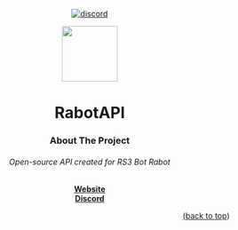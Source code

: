<!-- Jump to top ID, Center readme -->
<div id="top"></div>
<div align="center">
<!-- Social buttons -->

[![discord](https://img.shields.io/badge/Discord-7289DA?style=for-the-badge&logo=discord&logoColor=white)](https://discord.gg/kEP3zx8h)


 


<!-- PROJECT LOGO -->
  <img src="https://i.imgur.com/J6l3AXj.png" width="100">
 
   
<!-- PROJECT Name -->
# RabotAPI

<!-- ABOUT THE PROJECT -->
### About The Project
###### Open-source API created for RS3 Bot Rabot </a>
<a href="http://www.rabot.dev/"><strong> Website</strong>
<br>
<a href="https://discord.gg/kEP3zx8h"><strong> Discord</strong>

<!-- Jump to top button -->
<p align="right">(<a href="#top">back to top</a>)</p>
</div>
